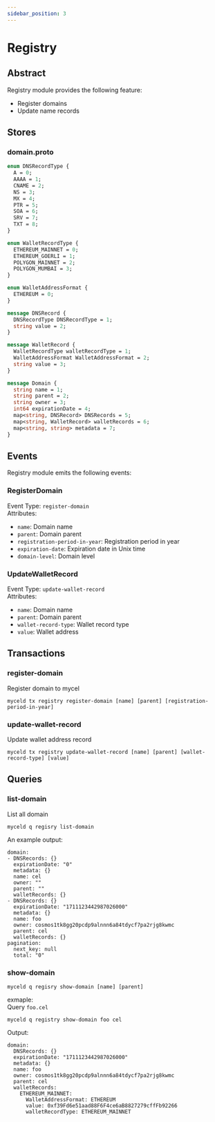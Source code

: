 ```yaml
---
sidebar_position: 3
---
```


# Registry

## Abstract

Registry module provides the following feature:

- Register domains
- Update name records

## Stores

### domain.proto

```proto
enum DNSRecordType {
  A = 0;
  AAAA = 1;
  CNAME = 2;
  NS = 3;
  MX = 4;
  PTR = 5;
  SOA = 6;
  SRV = 7;
  TXT = 8;
}

enum WalletRecordType {
  ETHEREUM_MAINNET = 0;
  ETHEREUM_GOERLI = 1;
  POLYGON_MAINNET = 2;
  POLYGON_MUMBAI = 3;
}

enum WalletAddressFormat {
  ETHEREUM = 0;
}

message DNSRecord {
  DNSRecordType DNSRecordType = 1;
  string value = 2;
}

message WalletRecord {
  WalletRecordType walletRecordType = 1;
  WalletAddressFormat WalletAddressFormat = 2;
  string value = 3;
}

message Domain {
  string name = 1;
  string parent = 2;
  string owner = 3;
  int64 expirationDate = 4;
  map<string, DNSRecord> DNSRecords = 5;
  map<string, WalletRecord> walletRecords = 6;
  map<string, string> metadata = 7;
}

```

## Events

Registry module emits the following events:

### RegisterDomain

Event Type: `register-domain`  
Attributes:

- `name`: Domain name
- `parent`: Domain parent
- `registration-period-in-year`: Registration period in year
- `expiration-date`: Expiration date in Unix time
- `domain-level`: Domain level

### UpdateWalletRecord

Event Type: `update-wallet-record`  
Attributes:

- `name`: Domain name
- `parent`: Domain parent
- `wallet-record-type`: Wallet record type
- `value`: Wallet address

## Transactions

### register-domain

Register domain to mycel

```
myceld tx registry register-domain [name] [parent] [registration-period-in-year]
```

### update-wallet-record

Update wallet address record

```
myceld tx registry update-wallet-record [name] [parent] [wallet-record-type] [value]
```

## Queries

### list-domain

List all domain

```
myceld q regisry list-domain
```

An example output:

```
domain:
- DNSRecords: {}
  expirationDate: "0"
  metadata: {}
  name: cel
  owner: ""
  parent: ""
  walletRecords: {}
- DNSRecords: {}
  expirationDate: "1711123442987026000"
  metadata: {}
  name: foo
  owner: cosmos1tk8gg20pcdp9alnnn6a84tdycf7pa2rjg8kwmc
  parent: cel
  walletRecords: {}
pagination:
  next_key: null
  total: "0"
```

### show-domain

```
myceld q regisry show-domain [name] [parent]
```

exmaple:  
Query `foo.cel`

```
myceld q registry show-domain foo cel
```

Output:

```
domain:
  DNSRecords: {}
  expirationDate: "1711123442987026000"
  metadata: {}
  name: foo
  owner: cosmos1tk8gg20pcdp9alnnn6a84tdycf7pa2rjg8kwmc
  parent: cel
  walletRecords:
    ETHEREUM_MAINNET:
      WalletAddressFormat: ETHEREUM
      value: 0xf39Fd6e51aad88F6F4ce6aB8827279cffFb92266
      walletRecordType: ETHEREUM_MAINNET
```
